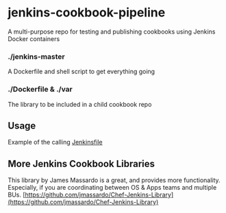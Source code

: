 # jenkins-cookbook-pipeline

A multi-purpose repo for testing and publishing cookbooks using Jenkins Docker containers

### ./jenkins-master

A Dockerfile and shell script to get everything going

### ./Dockerfile & ./var

The library to be included in a child cookbook repo

## Usage

Example of the calling [Jenkinsfile](https://github.com/mtyler/chef-infra-base/blob/master/Jenkinsfile)

## More Jenkins Cookbook Libraries
This library by James Massardo is a great, and provides more functionality.  Especially, if you are coordinating between OS & Apps teams and multiple BUs.
[https://github.com/jmassardo/Chef-Jenkins-Library](https://github.com/jmassardo/Chef-Jenkins-Library)

